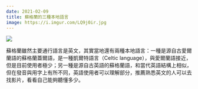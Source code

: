 ```yaml
---
date: 2021-02-09
title: 蘇格蘭的三種本地語言
image: https://i.imgur.com/LQ9j0ir.jpg
---
```


![](https://i.imgur.com/LQ9j0ir.jpg)

蘇格蘭雖然主要通行語言是英文，其實當地還有兩種本地語言：一種是源自古愛爾蘭語的蘇格蘭蓋爾語，是一種凱爾特語言（Celtic language），與愛爾蘭語接近，但是目前使用者極少；另一種是源自古英語的蘇格蘭語，和當代英語結構上相似，但在發音與用字上有所不同，英語使用者可以理解部分，推薦熟悉英文的人可以去找影片，看看自己能夠聽懂多少。